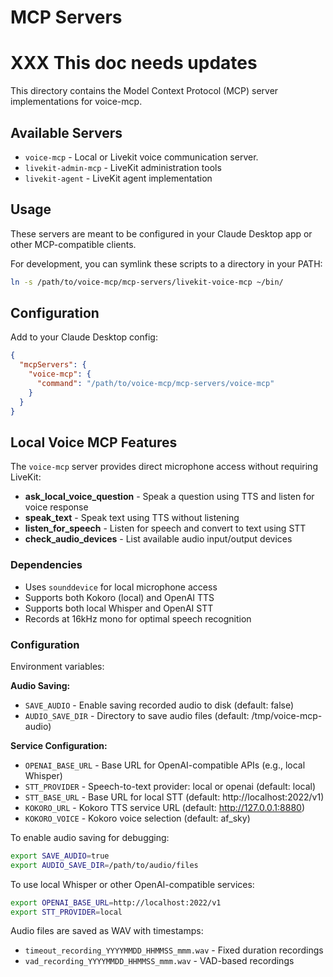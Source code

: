 # MCP Servers

# XXX This doc needs updates

This directory contains the Model Context Protocol (MCP) server implementations for voice-mcp.

## Available Servers

- `voice-mcp` - Local or Livekit voice communication server.
- `livekit-admin-mcp` - LiveKit administration tools
- `livekit-agent` - LiveKit agent implementation

## Usage

These servers are meant to be configured in your Claude Desktop app or other MCP-compatible clients.

For development, you can symlink these scripts to a directory in your PATH:

```bash
ln -s /path/to/voice-mcp/mcp-servers/livekit-voice-mcp ~/bin/
```

## Configuration

Add to your Claude Desktop config:

```json
{
  "mcpServers": {
    "voice-mcp": {
      "command": "/path/to/voice-mcp/mcp-servers/voice-mcp"
    }
  }
}
```

## Local Voice MCP Features

The `voice-mcp` server provides direct microphone access without requiring LiveKit:

- **ask_local_voice_question** - Speak a question using TTS and listen for voice response
- **speak_text** - Speak text using TTS without listening  
- **listen_for_speech** - Listen for speech and convert to text using STT
- **check_audio_devices** - List available audio input/output devices

### Dependencies

- Uses `sounddevice` for local microphone access
- Supports both Kokoro (local) and OpenAI TTS
- Supports both local Whisper and OpenAI STT
- Records at 16kHz mono for optimal speech recognition

### Configuration

Environment variables:

**Audio Saving:**
- `SAVE_AUDIO` - Enable saving recorded audio to disk (default: false)
- `AUDIO_SAVE_DIR` - Directory to save audio files (default: /tmp/voice-mcp-audio)

**Service Configuration:**
- `OPENAI_BASE_URL` - Base URL for OpenAI-compatible APIs (e.g., local Whisper)
- `STT_PROVIDER` - Speech-to-text provider: local or openai (default: local)
- `STT_BASE_URL` - Base URL for local STT (default: http://localhost:2022/v1)
- `KOKORO_URL` - Kokoro TTS service URL (default: http://127.0.0.1:8880)
- `KOKORO_VOICE` - Kokoro voice selection (default: af_sky)

To enable audio saving for debugging:
```bash
export SAVE_AUDIO=true
export AUDIO_SAVE_DIR=/path/to/audio/files
```

To use local Whisper or other OpenAI-compatible services:
```bash
export OPENAI_BASE_URL=http://localhost:2022/v1
export STT_PROVIDER=local
```

Audio files are saved as WAV with timestamps:
- `timeout_recording_YYYYMMDD_HHMMSS_mmm.wav` - Fixed duration recordings
- `vad_recording_YYYYMMDD_HHMMSS_mmm.wav` - VAD-based recordings

